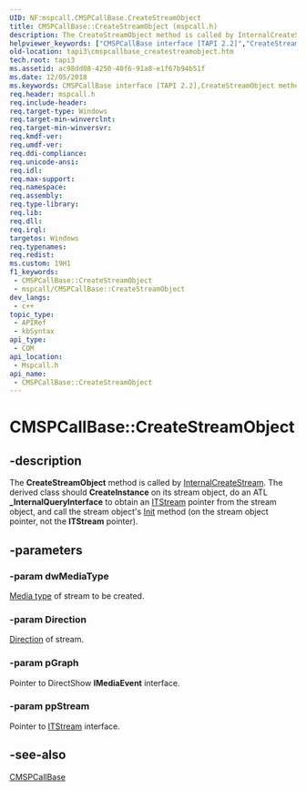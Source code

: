 ```yaml
---
UID: NF:mspcall.CMSPCallBase.CreateStreamObject
title: CMSPCallBase::CreateStreamObject (mspcall.h)
description: The CreateStreamObject method is called by InternalCreateStream.
helpviewer_keywords: ["CMSPCallBase interface [TAPI 2.2]","CreateStreamObject method","CMSPCallBase.CreateStreamObject","CMSPCallBase::CreateStreamObject","CreateStreamObject","CreateStreamObject method [TAPI 2.2]","CreateStreamObject method [TAPI 2.2]","CMSPCallBase interface","_tapi3_cmspcallbase_createstreamobject","mspcall/CMSPCallBase::CreateStreamObject","tapi3.cmspcallbase_createstreamobject"]
old-location: tapi3\cmspcallbase_createstreamobject.htm
tech.root: tapi3
ms.assetid: ac98dd08-4250-40f6-91a8-e1f67b94b51f
ms.date: 12/05/2018
ms.keywords: CMSPCallBase interface [TAPI 2.2],CreateStreamObject method, CMSPCallBase.CreateStreamObject, CMSPCallBase::CreateStreamObject, CreateStreamObject, CreateStreamObject method [TAPI 2.2], CreateStreamObject method [TAPI 2.2],CMSPCallBase interface, _tapi3_cmspcallbase_createstreamobject, mspcall/CMSPCallBase::CreateStreamObject, tapi3.cmspcallbase_createstreamobject
req.header: mspcall.h
req.include-header: 
req.target-type: Windows
req.target-min-winverclnt: 
req.target-min-winversvr: 
req.kmdf-ver: 
req.umdf-ver: 
req.ddi-compliance: 
req.unicode-ansi: 
req.idl: 
req.max-support: 
req.namespace: 
req.assembly: 
req.type-library: 
req.lib: 
req.dll: 
req.irql: 
targetos: Windows
req.typenames: 
req.redist: 
ms.custom: 19H1
f1_keywords:
 - CMSPCallBase::CreateStreamObject
 - mspcall/CMSPCallBase::CreateStreamObject
dev_langs:
 - c++
topic_type:
 - APIRef
 - kbSyntax
api_type:
 - COM
api_location:
 - Mspcall.h
api_name:
 - CMSPCallBase::CreateStreamObject
---
```


# CMSPCallBase::CreateStreamObject


## -description

The 
<b>CreateStreamObject</b> method is called by 
<a href="/windows/desktop/api/mspcall/nf-mspcall-cmspcallbase-internalcreatestream">InternalCreateStream</a>. The derived class should <b>CreateInstance</b> on its stream object, do an ATL <b>_InternalQueryInterface</b> to obtain an 
<a href="/windows/desktop/api/tapi3if/nn-tapi3if-itstream">ITStream</a> pointer from the stream object, and call the stream object's 
<a href="/windows/desktop/api/mspcall/nf-mspcall-cmspcallbase-init">Init</a> method (on the stream object pointer, not the 
<b>ITStream</b> pointer).

## -parameters

### -param dwMediaType

<a href="/windows/desktop/Tapi/tapimediatype--constants">Media type</a> of stream to be created.

### -param Direction

<a href="/windows/desktop/api/tapi3if/ne-tapi3if-terminal_direction">Direction</a> of stream.

### -param pGraph

Pointer to DirectShow <b>IMediaEvent</b> interface.

### -param ppStream

Pointer to 
<a href="/windows/desktop/api/tapi3if/nn-tapi3if-itstream">ITStream</a> interface.

## -see-also

<a href="/windows/desktop/api/mspcall/nl-mspcall-cmspcallbase">CMSPCallBase</a>

